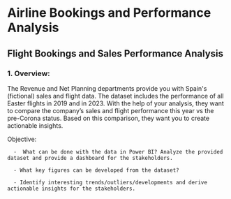 # Airline Bookings and Performance Analysis
## Flight Bookings and Sales Performance Analysis 

### 1. Overview:
The Revenue and Net Planning departments provide you with Spain's (fictional) sales and flight data. The dataset includes the performance of all Easter flights in 2019 and in 2023. With the help of your analysis, they want to compare the company’s sales and flight performance this year vs the pre-Corona status. Based on this comparison, they want you to create actionable insights.

Objective:

      -  What can be done with the data in Power BI? Analyze the provided dataset and provide a dashboard for the stakeholders.
      
      - What key figures can be developed from the dataset?
      
      - Identify interesting trends/outliers/developments and derive actionable insights for the stakeholders.

